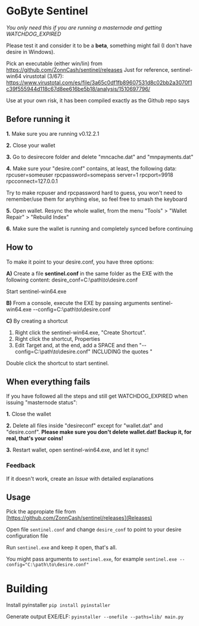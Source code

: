 # GoByte Sentinel

*You only need this if you are running a masternode and getting WATCHDOG_EXPIRED*

Please test it and consider it to be a **beta**, something might fail (I don't have desire in Windows).

Pick an executable (either win/lin) from https://github.com/ZonnCash/sentinel/releases
Just for reference, sentinel-win64 virustotal (3/67): https://www.virustotal.com/es/file/3a65c0df1fb89607531d8c02bb2a3070f1c39f555944d118c67d8ee616be5b18/analysis/1510697796/

Use at your own risk, it has been compiled exactly as the Github repo says

## Before running it

**1.** Make sure you are running v0.12.2.1

**2.** Close your wallet

**3.** Go to desirecore folder and delete "mncache.dat" and "mnpayments.dat"

**4.** Make sure your "desire.conf" contains, at least, the following data:
rpcuser=someuser
rpcpassword=somepass
server=1
rpcport=9918
rpcconnect=127.0.0.1

Try to make rcpuser and rpcpassword hard to guess, you won't need to remember/use them for anything else, so feel free to smash the keyboard

**5.** Open wallet. Resync the whole wallet, from the menu "Tools" > "Wallet Repair" > "Rebuild Index"

**6.** Make sure the wallet is running and completely synced before continuing

## How to

To make it point to your desire.conf, you have three options:

**A)** Create a file **sentinel.conf** in the same folder as the EXE with the following content:
desire_conf=C:\path\to\desire.conf

Start sentinel-win64.exe

**B)** From a console, execute the EXE by passing arguments 
sentinel-win64.exe --config=C:\path\to\desire.conf

**C)** By creating a shortcut

1) Right click the sentinel-win64.exe, "Create Shortcut". 
2) Right click the shortcut, Properties
3) Edit Target and, at the end, add a SPACE and then "--config=C:\path\to\desire.conf" INCLUDING the quotes "

Double click the shortcut to start sentinel.

## When everything fails
If you have followed all the steps and still get WATCHDOG_EXPIRED when issuing "masternode status":

**1.** Close the wallet

**2.** Delete all files inside "desireconf" except for "wallet.dat" and "desire.conf".
**Please make sure you don't delete wallet.dat! Backup it, for real, that's your coins!**

**3.** Restart wallet, open sentinel-win64.exe, and let it sync!

### Feedback
If it doesn't work, create an *Issue* with detailed explanations


## Usage

Pick the appropiate file from [https://github.com/ZonnCash/sentinel/releases](Releases)

Open file `sentinel.conf` and change `desire_conf` to point to your desire configuration file

Run `sentinel.exe` and keep it open, that's all.

You might pass arguments to `sentinel.exe`, for example `sentinel.exe --config="C:\path\to\desire.conf"`


# Building

Install pyinstaller `pip install pyinstaller`

Generate output EXE/ELF: `pyinstaller --onefile --paths=lib/ main.py`
